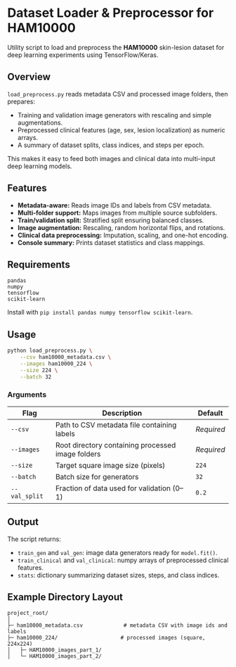 # Dataset Loader & Preprocessor for HAM10000

Utility script to load and preprocess the **HAM10000** skin-lesion dataset for deep learning experiments using TensorFlow/Keras.

## Overview

`load_preprocess.py` reads metadata CSV and processed image folders, then prepares:

- Training and validation image generators with rescaling and simple augmentations.
- Preprocessed clinical features (age, sex, lesion localization) as numeric arrays.
- A summary of dataset splits, class indices, and steps per epoch.

This makes it easy to feed both images and clinical data into multi-input deep learning models.

## Features

* **Metadata-aware:** Reads image IDs and labels from CSV metadata.
* **Multi-folder support:** Maps images from multiple source subfolders.
* **Train/validation split:** Stratified split ensuring balanced classes.
* **Image augmentation:** Rescaling, random horizontal flips, and rotations.
* **Clinical data preprocessing:** Imputation, scaling, and one-hot encoding.
* **Console summary:** Prints dataset statistics and class mappings.

## Requirements

```
pandas
numpy
tensorflow
scikit-learn
```

Install with `pip install pandas numpy tensorflow scikit-learn`.

## Usage

```bash
python load_preprocess.py \
    --csv ham10000_metadata.csv \
    --images ham10000_224 \
    --size 224 \
    --batch 32
```

### Arguments

| Flag       | Description                                        | Default  |
|------------|--------------------------------------------------|----------|
| `--csv`    | Path to CSV metadata file containing labels       | *Required* |
| `--images` | Root directory containing processed image folders | *Required* |
| `--size`   | Target square image size (pixels)                  | `224`    |
| `--batch`  | Batch size for generators                           | `32`     |
| `--val_split` | Fraction of data used for validation (0–1)      | `0.2`    |

## Output

The script returns:

- `train_gen` and `val_gen`: image data generators ready for `model.fit()`.
- `train_clinical` and `val_clinical`: numpy arrays of preprocessed clinical features.
- `stats`: dictionary summarizing dataset sizes, steps, and class indices.

## Example Directory Layout

```
project_root/
│
├─ ham10000_metadata.csv             # metadata CSV with image ids and labels
├─ ham10000_224/                    # processed images (square, 224x224)
│   ├─ HAM10000_images_part_1/
│   └─ HAM10000_images_part_2/
```